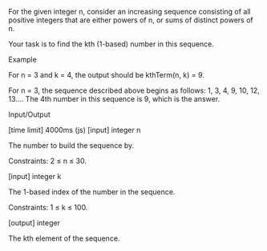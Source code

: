 For the given integer n, consider an increasing sequence consisting of all positive integers that are either powers of n, or sums of distinct powers of n.

Your task is to find the kth (1-based) number in this sequence.

Example

For n = 3 and k = 4, the output should be kthTerm(n, k) = 9.

For n = 3, the sequence described above begins as follows: 1, 3, 4, 9, 10, 12, 13.... The 4th number in this sequence is 9, which is the answer.

Input/Output

[time limit] 4000ms (js)
[input] integer n

The number to build the sequence by.

Constraints: 2 ≤ n ≤ 30.

[input] integer k

The 1-based index of the number in the sequence.

Constraints: 1 ≤ k ≤ 100.

[output] integer

The kth element of the sequence.